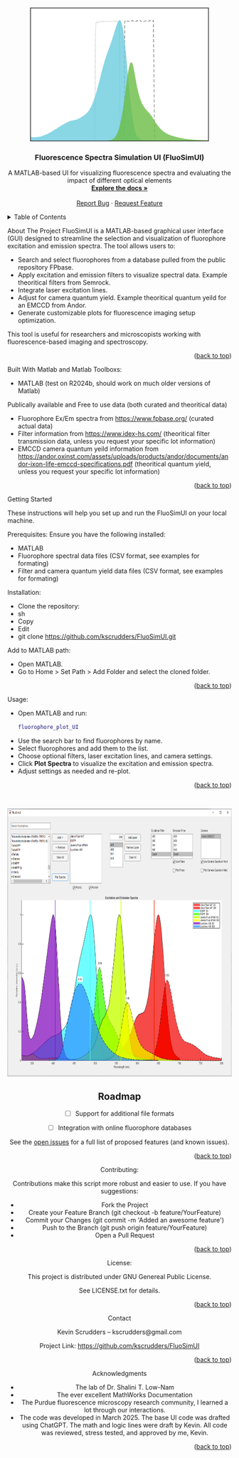 <a id="readme-top"></a>
<!--
*** Thanks for checking out the FluoSimUI Readme. If you have a suggestion
*** that would make this better, please fork the repo and create a pull request
*** or simply open an issue with the tag "enhancement".
*** 
*** I imagine a world where scientific knowledge provides solutions for every health challenge, enabling everyone to live with autonomy, freedom, and well-being.
*** I created this project so that I might streamline taking raw microscopy data in my PhD and convert that in biological insights that might aid understanding the next generation of engineered T cell immunotherapies.
*** I hope this could be useful to a few future scienctist in whatever pursuit they are taking on. 
*** I would be overjoyed to help enable you to make discoveries and share knowlegde with humanity.
-->

<!-- PROJECT LOGO --> <br /> <div align="center">   <a href="https://github.com/kscrudders/FluoSimUI"> <img src="/FluoSimUI_projectlogo.png" alt="Logo" width="402" height="300"> </a> <h3 align="center">Fluorescence Spectra Simulation UI (FluoSimUI)</h3> <p align="center"> A MATLAB-based UI for visualizing fluorescence spectra and evaluating the impact of different optical elements <br /> <a href="https://github.com/your_username/FluoSimUI"><strong>Explore the docs »</strong></a> <br /> <br /> <a href="https://github.com/kscrudders/FluoSimUI/issues">Report Bug</a> · <a href="https://github.com/kscrudders/FluoSimUI/issues">Request Feature</a> </p> </div> <!-- TABLE OF CONTENTS --> <details> <summary>Table of Contents</summary> <ol> <li><a href="#about-the-project">About The Project</a></li> <li><a href="#built-with">Built With</a></li> <li><a href="#getting-started">Getting Started</a> <ul> <li><a href="#prerequisites">Prerequisites</a></li> <li><a href="#installation">Installation</a></li> </ul> </li> <li><a href="#usage">Usage</a></li> <li><a href="#roadmap">Roadmap</a></li> <li><a href="#contributing">Contributing</a></li> <li><a href="#license">License</a></li> <li><a href="#contact">Contact</a></li> <li><a href="#acknowledgments">Acknowledgments</a></li> </ol> </details> <!-- ABOUT THE PROJECT -->
About The Project
FluoSimUI is a MATLAB-based graphical user interface (GUI) designed to streamline the selection and visualization of fluorophore excitation and emission spectra. The tool allows users to:

- Search and select fluorophores from a database pulled from the public repository FPbase.
- Apply excitation and emission filters to visualize spectral data. Example theoritical filters from Semrock.
- Integrate laser excitation lines.
- Adjust for camera quantum yield. Example theoritical quantum yeild for an EMCCD from Andor.
- Generate customizable plots for fluorescence imaging setup optimization.

This tool is useful for researchers and microscopists working with fluorescence-based imaging and spectroscopy.

<p align="right">(<a href="#readme-top">back to top</a>)</p> <!-- BUILT WITH -->

Built With Matlab and Matlab Toolboxs:
- MATLAB (test on R2024b, should work on much older versions of Matlab)
	
Publically available and Free to use data (both curated and theoritical data)
* Fluorophore Ex/Em spectra from https://www.fpbase.org/ (curated actual data)
* Filter information from https://www.idex-hs.com/ (theoritical filter transmission data, unless you request your specific lot information)
* EMCCD camera quantum yeild information from https://andor.oxinst.com/assets/uploads/products/andor/documents/andor-ixon-life-emccd-specifications.pdf (theoritical quantum yield, unless you request your specific lot information)


<p align="right">(<a href="#readme-top">back to top</a>)</p> <!-- GETTING STARTED -->

Getting Started </p>
These instructions will help you set up and run the FluoSimUI on your local machine.

Prerequisites:
Ensure you have the following installed:
- MATLAB
- Fluorophore spectral data files (CSV format, see examples for formating)
- Filter and camera quantum yield data files (CSV format, see examples for formating)

Installation:
* Clone the repository:
* sh
* Copy
* Edit
* git clone https://github.com/kscrudders/FluoSimUI.git

Add to MATLAB path:
* Open MATLAB.
* Go to Home > Set Path > Add Folder and select the cloned folder.

<p align="right">(<a href="#readme-top">back to top</a>)</p> <!-- USAGE EXAMPLES -->

Usage:
* Open MATLAB and run:
   ```matlab
   fluorophore_plot_UI
   ```
* Use the search bar to find fluorophores by name.
* Select fluorophores and add them to the list.
* Choose optional filters, laser excitation lines, and camera settings.
* Click **Plot Spectra** to visualize the excitation and emission spectra.
* Adjust settings as needed and re-plot.

<p align="right">(<a href="#readme-top">back to top</a>)</p> <!-- ROADMAP -->

<br /> <div align="center">   <a href="https://github.com/kscrudders/FluoSimUI"> <img src="/FluoSimUI_screenshot.png" alt="GUI Screenshot" width="775" height="600"> </a>

## Roadmap

- [ ] Support for additional file formats
- [ ] Integration with online fluorophore databases


See the [open issues](https://github.com/kscrudders/FluoSimUI/issues) for a full list of proposed features (and known issues).

<p align="right">(<a href="#readme-top">back to top</a>)</p> <!-- CONTRIBUTING -->

Contributing: </p>
Contributions make this script more robust and easier to use. If you have suggestions:
* Fork the Project
* Create your Feature Branch (git checkout -b feature/YourFeature)
* Commit your Changes (git commit -m 'Added an awesome feature')
* Push to the Branch (git push origin feature/YourFeature)
* Open a Pull Request

<p align="right">(<a href="#readme-top">back to top</a>)</p> <!-- LICENSE -->

License: </p>
This project is distributed under GNU Genereal Public License. </p>
See LICENSE.txt for details.

<p align="right">(<a href="#readme-top">back to top</a>)</p> <!-- CONTACT -->
Contact </p>
Kevin Scrudders – kscrudders@gmail.com

Project Link: https://github.com/kscrudders/FluoSimUI

<p align="right">(<a href="#readme-top">back to top</a>)</p> <!-- ACKNOWLEDGMENTS -->

Acknowledgments
* The lab of Dr. Shalini T. Low-Nam
* The ever excellent MathWorks Documentation
* The Purdue fluorescence microscopy research community, I learned a lot through our interactions.
* The code was developed in March 2025. The base UI code was drafted using ChatGPT. The math and logic lines were draft by Kevin. All code was reviewed, stress tested, and approved by me, Kevin.

<p align="right">(<a href="#readme-top">back to top</a>)</p>
